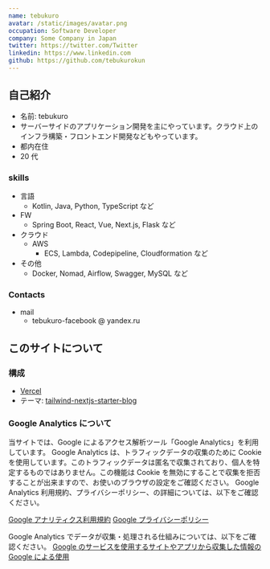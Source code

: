 ```yaml
---
name: tebukuro
avatar: /static/images/avatar.png
occupation: Software Developer
company: Some Company in Japan
twitter: https://twitter.com/Twitter
linkedin: https://www.linkedin.com
github: https://github.com/tebukurokun
---
```


## 自己紹介

- 名前: tebukuro
- サーバーサイドのアプリケーション開発を主にやっています。クラウド上のインフラ構築・フロントエンド開発などもやっています。
- 都内在住
- 20 代

### skills

- 言語
  - Kotlin, Java, Python, TypeScript など
- FW
  - Spring Boot, React, Vue, Next.js, Flask など
- クラウド
  - AWS
    - ECS, Lambda, Codepipeline, Cloudformation など
- その他
  - Docker, Nomad, Airflow, Swagger, MySQL など

### Contacts

- mail
  - tebukuro-facebook @ yandex.ru

## このサイトについて

### 構成

- [Vercel](https://vercel.com/)
- テーマ: [tailwind-nextjs-starter-blog](https://github.com/timlrx/tailwind-nextjs-starter-blog">)

### Google Analytics について

当サイトでは、Google によるアクセス解析ツール「Google Analytics」を利用しています。
Google Analytics は、トラフィックデータの収集のために Cookie を使用しています。このトラフィックデータは匿名で収集されており、個人を特定するものではありません。この機能は Cookie を無効にすることで収集を拒否することが出来ますので、お使いのブラウザの設定をご確認ください。
Google Analytics 利用規約、プライバシーポリシー、の詳細については、以下をご確認ください。

[Google アナリティクス利用規約](https://marketingplatform.google.com/about/analytics/terms/jp/)
[Google プライバシーポリシー](https://policies.google.com/privacy?hl=ja)

Google Analytics でデータが収集・処理される仕組みについては、以下をご確認ください。
[Google のサービスを使用するサイトやアプリから収集した情報の Google による使用](https://policies.google.com/technologies/partner-sites?hl=ja)
